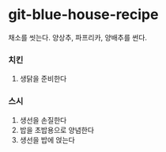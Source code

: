 # git-blue-house-recipe

채소를 씻는다.
양상추, 파프리카, 양배추를 썬다.


### 치킨
1. 생닭을 준비한다

### 스시
1. 생선을 손질한다
2. 밥을 초밥용으로 양념한다
3. 생선을 밥에 얹는다